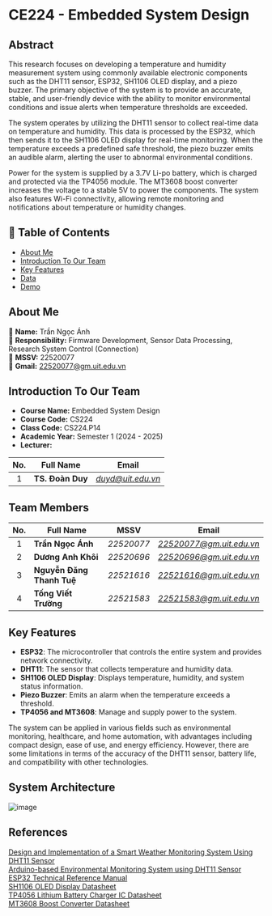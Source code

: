 # CE224 - Embedded System Design

## Abstract
This research focuses on developing a temperature and humidity measurement system using commonly available electronic components such as the DHT11 sensor, ESP32, SH1106 OLED display, and a piezo buzzer. The primary objective of the system is to provide an accurate, stable, and user-friendly device with the ability to monitor environmental conditions and issue alerts when temperature thresholds are exceeded.

The system operates by utilizing the DHT11 sensor to collect real-time data on temperature and humidity. This data is processed by the ESP32, which then sends it to the SH1106 OLED display for real-time monitoring. When the temperature exceeds a predefined safe threshold, the piezo buzzer emits an audible alarm, alerting the user to abnormal environmental conditions.

Power for the system is supplied by a 3.7V Li-po battery, which is charged and protected via the TP4056 module. The MT3608 boost converter increases the voltage to a stable 5V to power the components. The system also features Wi-Fi connectivity, allowing remote monitoring and notifications about temperature or humidity changes.

## 📑 Table of Contents
- [About Me](#about-me)
- [Introduction To Our Team](#introduction-to-our-team)
- [Key Features](#key-features)
- [Data](#data)
- [Demo](#demo)

## About Me
👋 **Name:** Trần Ngọc Ánh  
👋 **Responsibility:**  Firmware Development, Sensor Data Processing, Research System Control (Connection)  
👋 **MSSV:** 22520077  
👋 **Gmail:** 22520077@gm.uit.edu.vn

## Introduction To Our Team
- **Course Name:** Embedded System Design
- **Course Code:** CS224
- **Class Code:** CS224.P14
- **Academic Year:** Semester 1 (2024 - 2025)
- **Lecturer:**
 
| No. | Full Name | Email |
| :-: | --------- | ----- |
| 1   | **TS. Đoàn Duy** | *duyd@uit.edu.vn* |

## Team Members
| No. | Full Name        | MSSV      | Email                     |
| :-: | ---------------- | --------- | ------------------------- |
| 1   | **Trần Ngọc Ánh** | *22520077* | *22520077@gm.uit.edu.vn* |
| 2   | **Dương Anh Khôi**    | *22520696* | *22520696@gm.uit.edu.vn* |
| 3   | **Nguyễn Đăng Thanh Tuệ**      | *22521616* | *22521616@gm.uit.edu.vn* |
| 4   | **Tống Viết Trường**      | *22521583* | *22521583@gm.uit.edu.vn* |

## Key Features
- **ESP32**: The microcontroller that controls the entire system and provides network
connectivity.
- **DHT11**: The sensor that collects temperature and humidity data.
- **SH1106 OLED Display**: Displays temperature, humidity, and system status
information.
- **Piezo Buzzer**: Emits an alarm when the temperature exceeds a threshold.
- **TP4056 and MT3608**: Manage and supply power to the system.

The system can be applied in various fields such as environmental monitoring, healthcare, and home automation, with advantages including compact design, ease of use, and energy efficiency. However, there are some limitations in terms of the accuracy of the DHT11 sensor, battery life, and compatibility with other technologies.

## System Architecture
![image](https://github.com/user-attachments/assets/6a0853da-b2d3-4b90-9984-35065f405d37)

## References
[Design and Implementation of a Smart Weather Monitoring System Using DHT11
Sensor](https://www.scribd.com/document/638134702/Design-and-Implementation-of-a-Weather-Monitoring-System-Using-Internet-of-Things-Copy)  
[Arduino-based Environmental Monitoring System using DHT11 Sensor](https://docs.cirkitdesigner.com/project/published/f8d64794-3616-442a-8eed-5fc65f76c463/arduino-uno-based-environmental-monitoring-system-with-dht11-bh1750-and-gps)  
[ESP32 Technical Reference Manual](https://www.espressif.com/sites/default/files/documentation/esp32_technical_reference_manual_en.pdf)  
[SH1106 OLED Display Datasheet](https://cdn.velleman.eu/downloads/29/infosheets/sh1106_datasheet.pdf)  
[TP4056 Lithium Battery Charger IC Datasheet](https://www.mouser.vn/c/?tool%20is%20for%20evaluation%20of=TP4056)  
[MT3608 Boost Converter Datasheet](https://www.olimex.com/Products/Breadboarding/BB-PWR-3608/resources/MT3608.pdf)  
